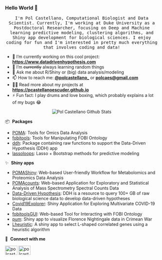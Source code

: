 ### Hello World 👋

<p align="center">
  <samp>
  I'm Pol Castellano, Computational Biologist and Data Scientist. Currently, I'm working at Duke University as a Postdoctoral Researcher, focusing on Deep and Machine learning predictive modeling, clustering algorithms, and Shiny app development for biological sciences. I enjoy coding for fun and I'm interested in pretty much everything that involves coding and data!
  </samp>
</p>

- 🔭 I’m currently working on this cool project: **https://www.datadrivenhypothesis.com**
- 🌱 I’m <del>currently</del> always learning random things
- 💬 Ask me about R/Shiny or (big) data analysis/modeling
- 📫 How to reach me: [**@polcastellano_**](https://twitter.com/polcastellano_) or **polcaes@gmail.com**
- 👨‍💻 Read more about my projects at **https://pcastellanoescuder.github.io**
- ⚡ Fun fact: I play drums and love boxing, which probably explains a lot of my bugs 😂 

<p align="center">
  <img src="https://github-readme-stats.vercel.app/api?username=pcastellanoescuder&show_icons=true" alt="Pol Castellano Github Stats"></img>
</p>

📦 &nbsp;**Packages**

- [POMA](https://github.com/pcastellanoescuder/POMA): Tools for Omics Data Analysis
- [fobitools](https://github.com/pcastellanoescuder/fobitools): Tools for Manipulating FOBI Ontology
- [ddh](https://github.com/matthewhirschey/ddh): Package containing raw functions to support the Data-Driven Hypothesis (DDH) app
- [lassoloops](https://github.com/matthewhirschey/lassoloops): Lasso + Bootstrap methods for predictive modeling

✨ &nbsp;**Shiny apps**

- [POMAShiny](https://github.com/matthewhirschey/POMAShiny): Web-based User-friendly Workflow for Metabolomics and Proteomics Data Analysis
- [POMAcounts](https://github.com/matthewhirschey/POMAcounts): Web-based Application for Exploratory and Statistical Analysis of Mass Spectrometry Spectral Counts Data
- [Data-Driven Hypothesis](https://www.datadrivenhypothesis.com): DDH is a resource to query 100+ GB of raw biological science data to develop data-driven hypotheses
- [Covid19Explorer](https://github.com/matthewhirschey/Covid19Explorer): Shiny Application for Exploring Multivariate COVID-19 Data
- [fobitoolsGUI](https://github.com/matthewhirschey/fobitoolsGUI): Web-based Tool for Interacting with FOBI Ontology
- [pum](https://github.com/matthewhirschey/pum): Shiny app to visualize Florence Nightingale data in Crimean War
- [Lheuristic](https://github.com/matthewhirschey/Lheuristic): A shiny app to select L-shaped correlated genes using a heuristic algorithm

🔗 &nbsp;**Connect with me**
 
<p align="left">

<a href="https://twitter.com/polcastellano_" target="blank"><img align="center" src="https://raw.githubusercontent.com/rahuldkjain/github-profile-readme-generator/master/src/images/icons/Social/twitter.svg" alt="polcastellano_" height="30" width="40" /></a>
<a href="https://linkedin.com/in/pol-castellano-escuder-50bb10127/" target="blank"><img align="center" src="https://raw.githubusercontent.com/rahuldkjain/github-profile-readme-generator/master/src/images/icons/Social/linked-in-alt.svg" alt="polcastellano_" height="30" width="40" /></a>

